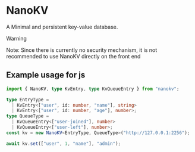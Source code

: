 # NanoKV

A Minimal and persistent key-value database.

> [!WARNING]
> Note: Since there is currently no security mechanism, it is not recommended to use NanoKV directly on the front end

## Example usage for js

```ts
import { NanoKV, type KvEntry, type KvQueueEntry } from "nanokv";

type EntryType =
  | KvEntry<["user", id: number, "name"], string>
  | KvEntry<["user", id: number, "age"], number>;
type QueueType =
  | KvQueueEntry<["user-joined"], number>
  | KvQueueEntry<["user-left"], number>;
const kv = new NanoKV<EntryType, QueueType>("http://127.0.0.1:2256");

await kv.set(["user", 1, "name"], "admin");
```